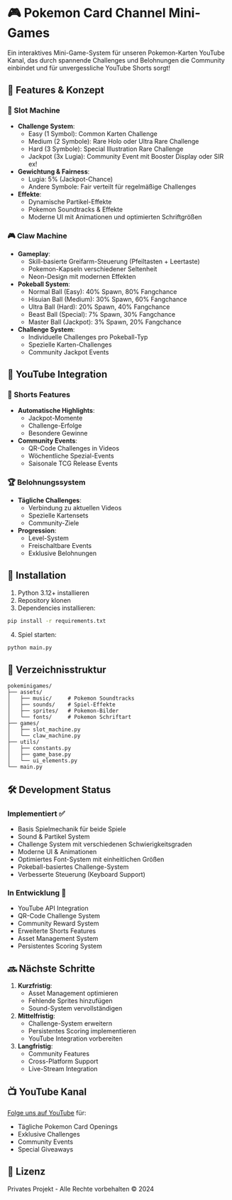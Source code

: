 # 🎮 Pokemon Card Channel Mini-Games

Ein interaktives Mini-Game-System für unseren Pokemon-Karten YouTube Kanal, das durch spannende Challenges und Belohnungen die Community einbindet und für unvergessliche YouTube Shorts sorgt!

## 🌟 Features & Konzept

### 🎰 Slot Machine
- **Challenge System**:
  - Easy (1 Symbol): Common Karten Challenge
  - Medium (2 Symbole): Rare Holo oder Ultra Rare Challenge
  - Hard (3 Symbole): Special Illustration Rare Challenge
  - Jackpot (3x Lugia): Community Event mit Booster Display oder SIR ex!
- **Gewichtung & Fairness**:
  - Lugia: 5% (Jackpot-Chance)
  - Andere Symbole: Fair verteilt für regelmäßige Challenges
- **Effekte**:
  - Dynamische Partikel-Effekte
  - Pokemon Soundtracks & Effekte
  - Moderne UI mit Animationen und optimierten Schriftgrößen

### 🎮 Claw Machine
- **Gameplay**:
  - Skill-basierte Greifarm-Steuerung (Pfeiltasten + Leertaste)
  - Pokemon-Kapseln verschiedener Seltenheit
  - Neon-Design mit modernen Effekten
- **Pokeball System**:
  - Normal Ball (Easy): 40% Spawn, 80% Fangchance
  - Hisuian Ball (Medium): 30% Spawn, 60% Fangchance
  - Ultra Ball (Hard): 20% Spawn, 40% Fangchance
  - Beast Ball (Special): 7% Spawn, 30% Fangchance
  - Master Ball (Jackpot): 3% Spawn, 20% Fangchance
- **Challenge System**:
  - Individuelle Challenges pro Pokeball-Typ
  - Spezielle Karten-Challenges
  - Community Jackpot Events

## 🎥 YouTube Integration

### 📱 Shorts Features
- **Automatische Highlights**:
  - Jackpot-Momente
  - Challenge-Erfolge
  - Besondere Gewinne
- **Community Events**:
  - QR-Code Challenges in Videos
  - Wöchentliche Spezial-Events
  - Saisonale TCG Release Events

### 🏆 Belohnungssystem
- **Tägliche Challenges**:
  - Verbindung zu aktuellen Videos
  - Spezielle Kartensets
  - Community-Ziele
- **Progression**:
  - Level-System
  - Freischaltbare Events
  - Exklusive Belohnungen

## 🚀 Installation

1. Python 3.12+ installieren
2. Repository klonen
3. Dependencies installieren:
```bash
pip install -r requirements.txt
```
4. Spiel starten:
```bash
python main.py
```

## 📂 Verzeichnisstruktur
```
pokeminigames/
├── assets/
│   ├── music/     # Pokemon Soundtracks
│   ├── sounds/    # Spiel-Effekte
│   ├── sprites/   # Pokemon-Bilder
│   └── fonts/     # Pokemon Schriftart
├── games/
│   ├── slot_machine.py
│   └── claw_machine.py
├── utils/
│   ├── constants.py
│   ├── game_base.py
│   └── ui_elements.py
└── main.py
```

## 🛠️ Development Status

### Implementiert ✅
- Basis Spielmechanik für beide Spiele
- Sound & Partikel System
- Challenge System mit verschiedenen Schwierigkeitsgraden
- Moderne UI & Animationen
- Optimiertes Font-System mit einheitlichen Größen
- Pokeball-basiertes Challenge-System
- Verbesserte Steuerung (Keyboard Support)

### In Entwicklung 🚧
- YouTube API Integration
- QR-Code Challenge System
- Community Reward System
- Erweiterte Shorts Features
- Asset Management System
- Persistentes Scoring System

## 🔜 Nächste Schritte
1. **Kurzfristig**:
   - Asset Management optimieren
   - Fehlende Sprites hinzufügen
   - Sound-System vervollständigen
2. **Mittelfristig**:
   - Challenge-System erweitern
   - Persistentes Scoring implementieren
   - YouTube Integration vorbereiten
3. **Langfristig**:
   - Community Features
   - Cross-Platform Support
   - Live-Stream Integration

## 📺 YouTube Kanal
[Folge uns auf YouTube](https://youtube.com/@user) für:
- Tägliche Pokemon Card Openings
- Exklusive Challenges
- Community Events
- Special Giveaways

## 📝 Lizenz
Privates Projekt - Alle Rechte vorbehalten © 2024
